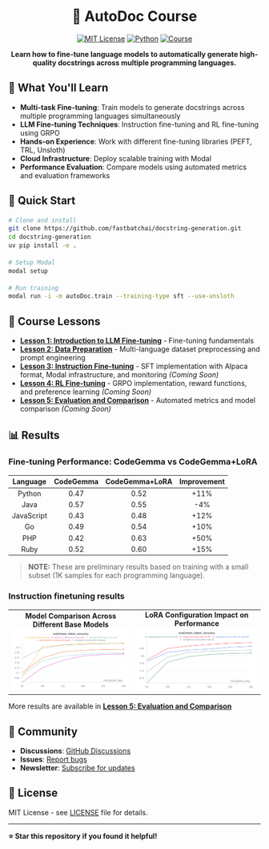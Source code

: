 <div align="center">

# 🚀 AutoDoc Course

[![MIT License](https://img.shields.io/badge/license-MIT-blue.svg)](LICENSE)
[![Python](https://img.shields.io/badge/python-3.11%2B-blue.svg)](https://www.python.org/downloads/)
[![Course](https://img.shields.io/badge/course-lessons-green.svg)](#-course-lessons)

**Learn how to fine-tune language models to automatically generate high-quality docstrings across multiple programming languages.**

</div>


<!-- [![Cost](https://img.shields.io/badge/total%20cost-$30-brightgreen.svg)](#-cost-breakdown) -->

## 🎯 What You'll Learn

- **Multi-task Fine-tuning**: Train models to generate docstrings across multiple programming languages simultaneously
- **LLM Fine-tuning Techniques**: Instruction fine-tuning and RL fine-tuning using GRPO
- **Hands-on Experience**: Work with different fine-tuning libraries (PEFT, TRL, Unsloth)
- **Cloud Infrastructure**: Deploy scalable training with Modal
- **Performance Evaluation**: Compare models using automated metrics and evaluation frameworks

## 🚀 Quick Start

```bash
# Clone and install
git clone https://github.com/fastbatchai/docstring-generation.git
cd docstring-generation
uv pip install -e .

# Setup Modal
modal setup

# Run training
modal run -i -m autoDoc.train --training-type sft --use-unsloth
```

## 📖 Course Lessons

- **[Lesson 1: Introduction to LLM Fine-tuning](lessons/lesson-1-introduction.md)** - Fine-tuning fundamentals
- **[Lesson 2: Data Preparation](lessons/lesson-2-data-preparation.md)** - Multi-language dataset preprocessing and prompt engineering
- **[Lesson 3: Instruction Fine-tuning](lessons/lesson-3-sft.md)** - SFT implementation with Alpaca format, Modal infrastructure, and monitoring *(Coming Soon)*
- **[Lesson 4: RL Fine-tuning](lessons/lesson-4-grpo.md)** - GRPO implementation, reward functions, and preference learning *(Coming Soon)*
- **[Lesson 5: Evaluation and Comparison](lessons/lesson-5-evaluation.md)** - Automated metrics and model comparison *(Coming Soon)*

## 📊 Results

### Fine-tuning Performance: CodeGemma vs CodeGemma+LoRA

<div align="center">

| Language | CodeGemma | CodeGemma+LoRA | Improvement |
|:--------:|:---------------------:|:--------------:|:-----------:|
| Python   | 0.47                 | 0.52           | +11%        |
| Java     | 0.57                 | 0.55           | -4%         |
| JavaScript | 0.43                 | 0.48           | +12%        |
| Go       | 0.49                 | 0.54           | +10%        |
| PHP      | 0.42                 | 0.63           | +50%        |
| Ruby     | 0.52                 | 0.60           | +15%        |

</div>

> **NOTE:** These are preliminary results based on training with a small subset (1K samples for each programming language).

### Instruction finetuning results

<div align="center">

<table>
<tr>
<td align="center">
<b>Model Comparison Across Different Base Models</b><br/>
<img src="figures/doc-gen-model-comparison.png" width="400"/>
</td>
<td align="center">
<b>LoRA Configuration Impact on Performance</b><br/>
<img src="figures/doc-gen-eval-comparison-lora-config.png" width="400"/>
</td>
</tr>
</table>

</div>

More results are available in **[Lesson 5: Evaluation and Comparison](lessons/lesson-5-evaluation.md)**

## 🤝 Community

- **Discussions**: [GitHub Discussions](https://github.com/fastbatchai/docstring-generation/discussions)
- **Issues**: [Report bugs](https://github.com/fastbatchai/docstring-generation/issues)
- **Newsletter**: [Subscribe for updates](https://substack.com/@fastbatch)

## 📄 License

MIT License - see [LICENSE](LICENSE) file for details.

---

**⭐ Star this repository if you found it helpful!**
